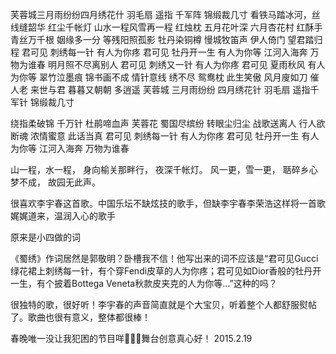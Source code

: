 芙蓉城三月雨纷纷四月绣花什
羽毛扇 遥指 千军阵 锦缎裁几寸
看铁马踏冰河，丝线缝韶华 红尘千帐灯
山水一程风雪再一程
红烛枕 五月花叶深 六月杏花村
红酥手 青丝万千根 姻缘多一分
等残阳照孤影 牡丹染铜樽 慢城牧笛声
伊人倚门 望君踏归程
君可见 刺绣每一针 有人为你疼
君可见 牡丹开一生 有人为你等
江河入海奔 万物为谁春
明月照不尽离别人
君可见 刺绣又一针 有人为你疼
君可见 夏雨秋风 有人为你等
翠竹泣墨痕 锦书画不成
情针意线 绣不尽 鸳鸯枕
此生笑傲 风月廋如刀 催人老
来世与君 暮暮又朝朝 多逍遥
芙蓉城 三月雨纷纷 四月绣花针
羽毛扇 遥指千军针 锦缎裁几寸

绕指柔破锦 千万针 杜鹃啼血声
芙蓉花 蜀国尽缤纷 转眼尘归尘
战歌送离人 行人欲断魂
浓情蜜意 此话当真
君可见 刺绣每一针 有人为你疼
君可见 牡丹开一生 有人为你等
江河入海奔 万物为谁春


山一程，水一程， 身向榆关那畔行， 夜深千帐灯。 风一更，雪一更， 聒碎乡心梦不成， 故园无此声。

很喜欢李宇春这首歌。中国乐坛不缺炫技的歌手，但缺李宇春李荣浩这样将一首歌娓娓道来，温润入心的歌手


原来是小四做的词

《蜀绣》作词居然是郭敬明？卧槽我不信！他写出来的词不应该是“君可见Gucci绿花裙上刺绣每一针，有个穿Fendi皮草的人为你疼；君可见如Dior香般的牡丹开一生，有个披着Bottega Veneta秋款皮夹克的人为你等…”这种的吗？

很独特的歌，很好听！李宇春的声音简直就是个大宝贝，听着整个人都舒服熨帖了。歌曲也很有意义，整体都很棒！

春晚唯一没让我犯困的节目咩👏👏👏舞台创意真心好！ 2015.2.19


